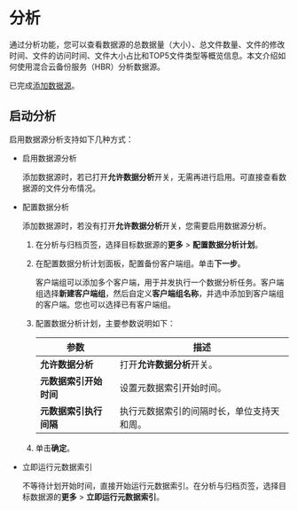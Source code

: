 # 分析

通过分析功能，您可以查看数据源的总数据量（大小）、总文件数量、文件的修改时间、文件的访问时间、文件大小占比和TOP5文件类型等概览信息。本文介绍如何使用混合云备份服务（HBR）分析数据源。

已完成[添加数据源](/cn.zh-CN/归档/添加数据源.md)。

## 启动分析

启用数据源分析支持如下几种方式：

-   启用数据源分析

    添加数据源时，若已打开**允许数据分析**开关，无需再进行启用。可直接查看数据源的文件分布情况。

-   配置数据分析

    添加数据源时，若没有打开**允许数据分析**开关，您需要启用数据源分析。

    1.  在分析与归档页签，选择目标数据源的**更多** \> **配置数据分析计划**。
    2.  在配置数据分析计划面板，配置备份客户端组。单击**下一步**。

        客户端组可以添加多个客户端，用于并发执行一个数据分析任务。客户端组选择**新建客户端组**，然后自定义**客户端组名称**，并选中添加到客户端组的客户端。您也可以选择已有客户端组。

    3.  配置数据分析计划，主要参数说明如下：

        |参数|描述|
        |--|--|
        |**允许数据分析**|打开**允许数据分析**开关。|
        |**元数据索引开始时间**|设置元数据索引开始时间。|
        |**元数据索引执行间隔**|执行元数据索引的间隔时长，单位支持天和周。|

    4.  单击**确定**。
-   立即运行元数据索引

    不等待计划开始时间，直接开始运行元数据索引。在分析与归档页签，选择目标数据源的**更多** \> **立即运行元数据索引**。


